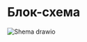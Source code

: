 # Блок-схема
![Shema drawio](https://github.com/Greenpantera/Itog_rabota/assets/138492772/b0d2801d-e055-433e-b495-c1a46bfe664f)
